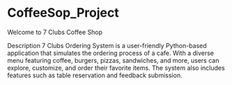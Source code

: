 # CoffeeSop_Project

Welcome to 7 Clubs Coffee Shop

Description
7 Clubs Ordering System is a user-friendly Python-based application that simulates the ordering process of a cafe. With a diverse menu featuring coffee, burgers, pizzas, sandwiches, and more, users can explore, customize, and order their favorite items. The system also includes features such as table reservation and feedback submission.
